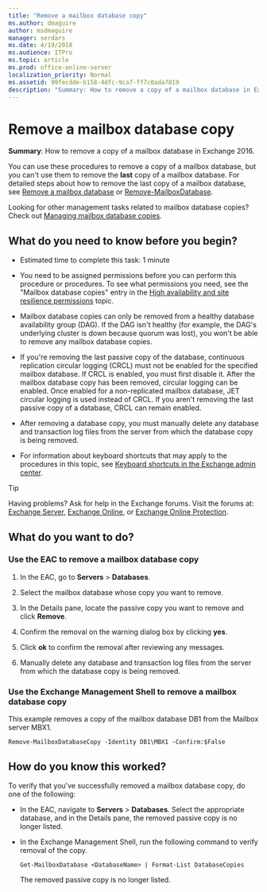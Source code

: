 ```yaml
---
title: "Remove a mailbox database copy"
ms.author: dmaguire
author: msdmaguire
manager: serdars
ms.date: 4/19/2018
ms.audience: ITPro
ms.topic: article
ms.prod: office-online-server
localization_priority: Normal
ms.assetid: 99fecdde-b158-4dfc-9ca7-ff7c0ada7819
description: "Summary: How to remove a copy of a mailbox database in Exchange 2016."
---
```


# Remove a mailbox database copy

 **Summary**: How to remove a copy of a mailbox database in Exchange 2016.
  
You can use these procedures to remove a copy of a mailbox database, but you can't use them to remove the **last** copy of a mailbox database. For detailed steps about how to remove the last copy of a mailbox database, see [Remove a mailbox database](../../architecture/mailbox-servers/manage-databases.md#BKMK_Remove) or [Remove-MailboxDatabase](http://technet.microsoft.com/library/4d07d736-1dd7-43af-9f54-37d7c648572e.aspx).
  
Looking for other management tasks related to mailbox database copies? Check out [Managing mailbox database copies](http://technet.microsoft.com/library/06df16b4-f209-4d3a-8c68-0805c745f9b2.aspx).
  
## What do you need to know before you begin?

- Estimated time to complete this task: 1 minute
    
- You need to be assigned permissions before you can perform this procedure or procedures. To see what permissions you need, see the "Mailbox database copies" entry in the [High availability and site resilience permissions](../../permissions/feature-permissions/ha-permissions.md) topic. 
    
- Mailbox database copies can only be removed from a healthy database availability group (DAG). If the DAG isn't healthy (for example, the DAG's underlying cluster is down because quorum was lost), you won't be able to remove any mailbox database copies.
    
- If you're removing the last passive copy of the database, continuous replication circular logging (CRCL) must not be enabled for the specified mailbox database. If CRCL is enabled, you must first disable it. After the mailbox database copy has been removed, circular logging can be enabled. Once enabled for a non-replicated mailbox database, JET circular logging is used instead of CRCL. If you aren't removing the last passive copy of a database, CRCL can remain enabled.
    
- After removing a database copy, you must manually delete any database and transaction log files from the server from which the database copy is being removed.
    
- For information about keyboard shortcuts that may apply to the procedures in this topic, see [Keyboard shortcuts in the Exchange admin center](../../about-documentation/eac-keyboard-shortcuts.md).
    
> [!TIP]
> Having problems? Ask for help in the Exchange forums. Visit the forums at: [Exchange Server](https://go.microsoft.com/fwlink/p/?linkId=60612), [Exchange Online](https://go.microsoft.com/fwlink/p/?linkId=267542), or [Exchange Online Protection](https://go.microsoft.com/fwlink/p/?linkId=285351). 
  
## What do you want to do?

### Use the EAC to remove a mailbox database copy

1. In the EAC, go to **Servers** > **Databases**.
    
2. Select the mailbox database whose copy you want to remove.
    
3. In the Details pane, locate the passive copy you want to remove and click **Remove**.
    
4. Confirm the removal on the warning dialog box by clicking **yes**.
    
5. Click **ok** to confirm the removal after reviewing any messages. 
    
6. Manually delete any database and transaction log files from the server from which the database copy is being removed.
    
### Use the Exchange Management Shell to remove a mailbox database copy

This example removes a copy of the mailbox database DB1 from the Mailbox server MBX1.
  
```
Remove-MailboxDatabaseCopy -Identity DB1\MBX1 -Confirm:$False

```

## How do you know this worked?

To verify that you've successfully removed a mailbox database copy, do one of the following:
  
- In the EAC, navigate to **Servers** > **Databases**. Select the appropriate database, and in the Details pane, the removed passive copy is no longer listed.
    
- In the Exchange Management Shell, run the following command to verify removal of the copy.
    
  ```
  Get-MailboxDatabase <DatabaseName> | Format-List DatabaseCopies
  ```

    The removed passive copy is no longer listed.
    

